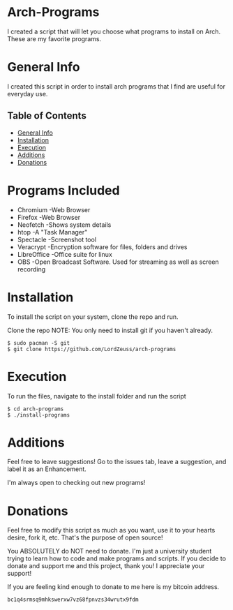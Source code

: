 # Arch-Programs
I created a script that will let you choose what programs to install on Arch. These are my favorite programs.


# General Info
I created this script in order to install arch programs that I find are useful for everyday use. 

## Table of Contents
* [General Info](#general-info)
* [Installation](#installation)
* [Execution](#execution)
* [Additions](#additions)
* [Donations](#donations)

# Programs Included
* Chromium          -Web Browser
* Firefox           -Web Browser
* Neofetch          -Shows system details
* htop              -A "Task Manager" 
* Spectacle         -Screenshot tool
* Veracrypt         -Encryption software for files, folders and drives
* LibreOffice       -Office suite for linux
* OBS               -Open Broadcast Software. Used for streaming as well as screen recording


# Installation
To install the script on your system, clone the repo and run.

Clone the repo
NOTE: You only need to install git if you haven't already.
```
$ sudo pacman -S git
$ git clone https://github.com/LordZeuss/arch-programs
```

# Execution
To run the files, navigate to the install folder and run the script

```
$ cd arch-programs
$ ./install-programs
```

# Additions
Feel free to leave suggestions! Go to the issues tab, leave a suggestion, and label it as an Enhancement.

I'm always open to checking out new programs!


# Donations
Feel free to modify this script as much as you want, use it to your hearts desire, fork it, etc. That's the purpose of open source!

You ABSOLUTELY do NOT need to donate. I'm just a university student trying to learn how to code and make programs and scripts. If you decide to donate and support me and this project, thank you! I appreciate your support!

If you are feeling kind enough to donate to me here is my bitcoin address. 

```
bc1q4srmsq9mhkswerxw7vz68fpnvzs34wrutx9fdm
```




















